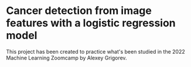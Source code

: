 # Cancer detection from image features with a logistic regression model

This project has been created to practice what's been studied in the 2022 Machine Learning Zoomcamp by Alexey Grigorev.

